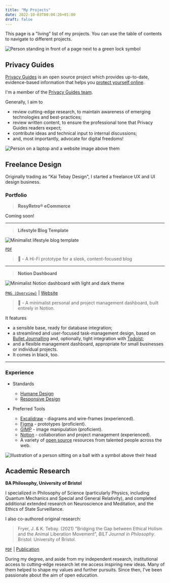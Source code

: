 ```yaml
---
title: "My Projects"
date: 2022-10-03T00:04:26+01:00
draft: false
---
```


This page is a "living" list of my projects. You can use the table of contents to navigate to different projects. 

![Person standing in front of a page next to a green lock symbol](/Privacy-Guides-Banner.jpg)

## Privacy Guides

[Privacy Guides](https://privacyguides.org) is an open source project which provides up-to-date, evidence-based information that helps you [protect yourself online](https://www.privacyguides.org/#why-should-i-care).

I'm a member of the [Privacy Guides team](https://www.privacyguides.org/about/#our-team).

Generally, I aim to

- review cutting-edge research, to maintain awareness of emerging technologies and best-practices;
- review written content, to ensure the professional tone that Privacy Guides readers expect;
- contribute ideas and technical input to internal discussions;
- and, most importantly, advocate for digital freedoms!

![Person on a laptop and a website image above them](/Freelance-Design-Banner.png)

## Freelance Design

Originally trading as "Kai Tebay Design", I started a freelance UX and UI design business. 

### Portfolio

> **RosyRetro® eCommerce**

Coming soon!

---

> **Lifestyle Blog Template**

![Minimalist lifestyle blog template](/Lifestyle-Blog-Showcase.jpg)

[`PDF`](https://drive.proton.me/urls/H7G7HCQK24#cP4BgNZ5ts7e)

> 🍂 - A Hi-Fi prototype for a sleek, content-focused blog

---

> **Notion Dashboard**

![Minimalist Notion dashboard with light and dark theme](/Notion-Dashboard-Showcase.jpg)

<a href="/Notion-Dashboard.png">`PNG (Overview)`</a> | [Website](https://adhesive-estimate-297.notion.site/Index-e8ba1efe6efa45afa2d3411b135abaaf)

> 💭 - A minimalist personal and project management dashboard, built entirely in Notion. 

It features 
- a sensible base, ready for database integration; 
- a streamlined and user-focused task-management design, based on [Bullet Journalling](https://en.wikipedia.org/wiki/Bullet_journal) and, optionally, tight integration with [Todoist](https://todoist.com/);
- and a flexible management dashboard, appropriate for small businesses or individual projects.
- It comes in black, too.

---

### Experience

- Standards
    - [Humane Design](https://humanebydesign.com/)
    - [Responsive Design](https://developer.mozilla.org/en-US/docs/Learn/CSS/CSS_layout/Responsive_Design)

- Preferred Tools
    - [Excalidraw](https://excalidraw.com/) - diagrams and wire-frames (experienced).
    - [Figma](https://www.figma.com/) - prototypes (proficient).
    - [GIMP](https://www.gimp.org/) - image manipulation (proficient).
    - [Notion](https://notion.so) - collaboration and project management (experienced).
    - A variety of [open source](https://opensourcedesign.net/resources/) resources from talented people across the web.

![Illustration of a person sitting on a ball with a symbol above their head](/Academic-Research-Banner.png)

## Academic Research

**BA Philosophy, University of Bristol**

I specialized in Philosophy of Science (particularly Physics, including Quantum Mechanics and Special and General Relativity), and completed additional extended research on Neuroscience and Meditation, and the Ethics of State Surveillance.

I also co-authored original research:

> Fryer, J. & K. Tebay. (2021) "Bridging the Gap between Ethical Holism and the Animal Liberation Movement", *BILT Journal in Philosophy*. Bristol: University of Bristol.
    
[`PDF`](https://bilt.online/wp-content/uploads/2021/08/Bridging-the-Gap-between-Ethical-Holism-and-the-Animal-Liberation-Movement-Fryer-and-Tebay.pdf) | [Publication](https://bristol.ac.uk/bilt/student-engagement/student-research-journal/202021-student-research-journal/philosophy/)

During my degree, and aside from my independent research, institutional access to cutting-edge research let me access inspiring new ideas. Many of them helped to shape my values and further pursuits. Since then, I've been passionate about the aim of open education.
